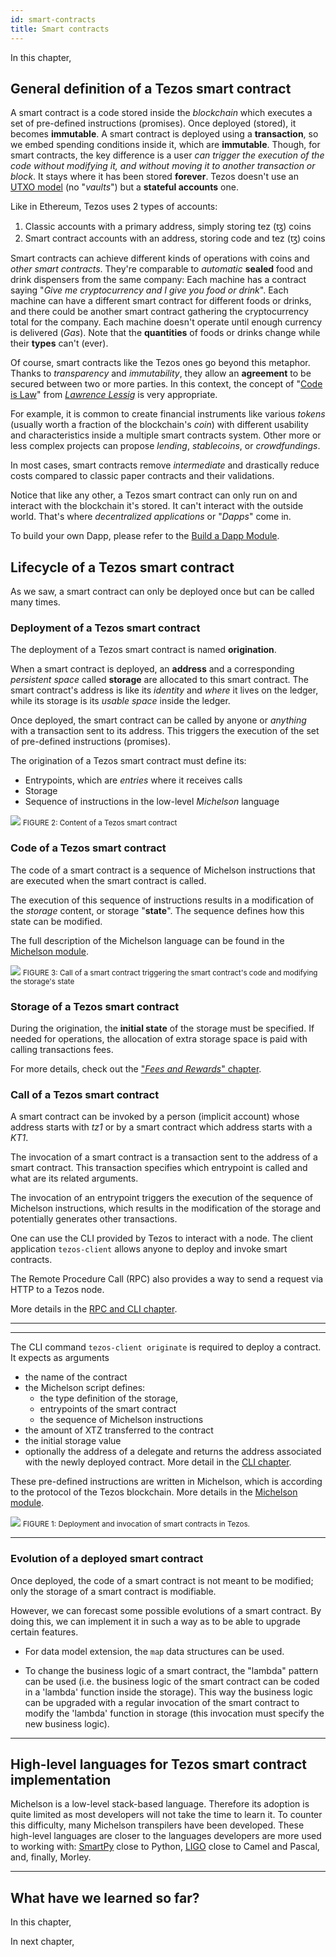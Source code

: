```yaml
---
id: smart-contracts
title: Smart contracts
---
```

In this chapter, 

## General definition of a Tezos smart contract
A smart contract is a code stored inside the *blockchain* which executes a set of pre-defined instructions (promises). Once deployed (stored), it becomes **immutable**. A smart contract is deployed using a **transaction**, so we embed spending conditions inside it, which are **immutable**. Though, for smart contracts, the key difference is a user *can trigger the execution of the code without modifying it, and without moving it to another transaction or block*. It stays where it has been stored **forever**. Tezos doesn't use an [UTXO model](https://en.wikipedia.org/wiki/Unspent_transaction_output) (no "*vaults*") but a **stateful accounts** one.

Like in Ethereum, Tezos uses 2 types of accounts:
1. Classic accounts with a primary address, simply storing tez (ꜩ) coins
2. Smart contract accounts with an address, storing code and  tez (ꜩ) coins

Smart contracts can achieve different kinds of operations with coins and *other smart contracts*. They're comparable to *automatic* **sealed** food and drink dispensers from the same company: Each machine has a contract saying "*Give me cryptocurrency and I give you food or drink*". Each machine can have a different smart contract for different foods or drinks, and there could be another smart contract gathering the cryptocurrency total for the company. Each machine doesn't operate until enough currency is delivered (*Gas*). Note that the **quantities** of foods or drinks change while their **types** can't (ever).

Of course, smart contracts like the Tezos ones go beyond this metaphor. Thanks to *transparency* and *immutability*, they allow an **agreement** to be secured between two or more parties. In this context, the concept of "[Code is Law](https://en.wikipedia.org/wiki/Lawrence_Lessig#%22Code_is_law%22)" from [_Lawrence Lessig_](https://en.wikipedia.org/wiki/Lawrence_Lessig) is very appropriate.

For example, it is common to create financial instruments like various *tokens* (usually worth a fraction of the blockchain's *coin*) with different usability and characteristics inside a multiple smart contracts system. Other more or less complex projects can propose *lending*, *stablecoins*, or *crowdfundings*.

In most cases, smart contracts remove *intermediate* and drastically reduce costs compared to classic paper contracts and their validations.

Notice that like any other, a Tezos smart contract can only run on and interact with the blockchain it's stored. It can't interact with the outside world. That's where *decentralized applications* or "_Dapps_" come in.

To build your own Dapp, please refer to the [Build a Dapp Module](/dapp).

## Lifecycle of a Tezos smart contract
As we saw, a smart contract can only be deployed once but can be called many times.



### Deployment of a Tezos smart contract
The deployment of a Tezos smart contract is named **origination**.

When a smart contract is deployed, an **address** and a corresponding *persistent space* called **storage** are allocated to this smart contract. The smart contract's address is like its *identity* and *where* it lives on the ledger, while its storage is its *usable space* inside the ledger.

Once deployed, the smart contract can be called by anyone or *anything* with a transaction sent to its address. This triggers the execution of the set of pre-defined instructions (promises).

The origination of a Tezos smart contract must define its:
* Entrypoints, which are *entries* where it receives calls
* Storage
* Sequence of instructions in the low-level *Michelson* language

![](../../static/img/tezos-basics/tezos_smart_contract_content.svg)
<small className="figure">FIGURE 2: Content of a Tezos smart contract</small>

### Code of a Tezos smart contract
The code of a smart contract is a sequence of Michelson instructions that are executed when the smart contract is called.

The execution of this sequence of instructions results in a modification of the *storage* content, or storage "**state**". The sequence defines how this state can be modified.

The full description of the Michelson language can be found in the [Michelson module](/michelson).

![](../../static/img/tezos-basics/invoke_smart_contract.svg)
<small className="figure">FIGURE 3: Call of a smart contract triggering the smart contract's code and modifying the storage's state</small>

### Storage of a Tezos smart contract
During the origination, the **initial state** of the storage must be specified.
If needed for operations, the allocation of extra storage space is paid with calling transactions fees.

For more details, check out the ["*Fees and Rewards*" chapter](/tezos-basics/economics_and_reward).

### Call of a Tezos smart contract

A smart contract can be invoked by a person (implicit account) whose address starts with _tz1_ or by a smart contract which address starts with a _KT1_.

The invocation of a smart contract is a transaction sent to the address of a smart contract. This transaction specifies which entrypoint is called and what are its related arguments. 

The invocation of an entrypoint triggers the execution of the sequence of Michelson instructions, which results in the modification of the storage and potentially generates other transactions.

One can use the CLI provided by Tezos to interact with a node. The client application `tezos-client` allows anyone to deploy and invoke smart contracts.

The Remote Procedure Call (RPC) also provides a way to send a request via HTTP to a Tezos node. 

More details in the [RPC and CLI chapter](/tezos-basics/introduction_to_cli_and_rpc).

---

---

The CLI command `tezos-client originate` is required to deploy a contract. It expects as arguments
- the name of the contract
- the Michelson script defines: 
    - the type definition of the storage, 
    - entrypoints of the smart contract
    - the sequence of Michelson instructions
- the amount of XTZ transferred to the contract
- the initial storage value
- optionally the address of a delegate
 and returns the address associated with the newly deployed contract. More detail in the [CLI chapter](/tezos-basics/introduction_to_cli_and_rpc).

These pre-defined instructions are written in Michelson, which is according to the protocol of the Tezos blockchain. More details in the [Michelson module](/michelson).

![](../../static/img/tezos-basics/tezos_smart_contract_deploy_invoke.svg)
<small className="figure">FIGURE 1: Deployment and invocation of smart contracts in Tezos.</small>

---

### Evolution of a deployed smart contract

Once deployed, the code of a smart contract is not meant to be modified; only the storage of a smart contract is modifiable. 

However, we can forecast some possible evolutions of a smart contract. By doing this, we can implement it in such a way as to be able to upgrade certain features.

* For data model extension, the `map` data structures can be used.

* To change the business logic of a smart contract, the "lambda" pattern can be used (i.e. the business logic of the smart contract can be coded in a 'lambda' function inside the storage). This way the business logic can be upgraded with a regular invocation of the smart contract to modify the 'lambda' function in storage (this invocation must specify the new business logic).

---



## High-level languages for Tezos smart contract implementation

Michelson is a low-level stack-based language. Therefore its adoption is quite limited as most developers will not take the time to learn it. To counter this difficulty, many Michelson transpilers have been developed. These high-level languages are closer to the languages developers are more used to working with: [SmartPy](/smartpy) close to Python, [LIGO](/ligo) close to Camel and Pascal, and, finally, Morley.

---

## What have we learned so far?
In this chapter,

In next chapter, 